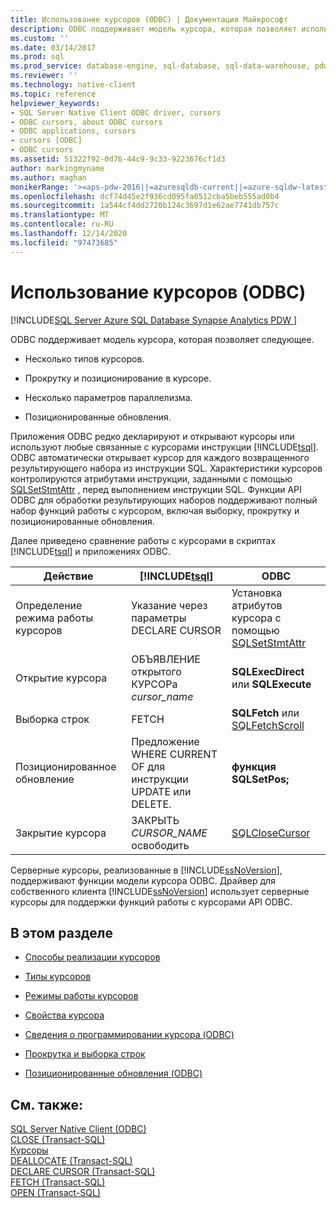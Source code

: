 ```yaml
---
title: Использование курсоров (ODBC) | Документация Майкрософт
description: ODBC поддерживает модель курсора, которая позволяет использовать несколько типов курсоров, прокрутки или позиционирования внутри курсора, нескольких параметров параллелизма и позиционированных обновлений.
ms.custom: ''
ms.date: 03/14/2017
ms.prod: sql
ms.prod_service: database-engine, sql-database, sql-data-warehouse, pdw
ms.reviewer: ''
ms.technology: native-client
ms.topic: reference
helpviewer_keywords:
- SQL Server Native Client ODBC driver, cursors
- ODBC cursors, about ODBC cursors
- ODBC applications, cursors
- cursors [ODBC]
- ODBC cursors
ms.assetid: 51322f92-0d76-44c9-9c33-9223676cf1d3
author: markingmyname
ms.author: maghan
monikerRange: '>=aps-pdw-2016||=azuresqldb-current||=azure-sqldw-latest||>=sql-server-2016||>=sql-server-linux-2017||=azuresqldb-mi-current'
ms.openlocfilehash: dcf74d45e2f936cd095fa0512cba5beb555ad0b4
ms.sourcegitcommit: 1a544cf4dd2720b124c3697d1e62ae7741db757c
ms.translationtype: MT
ms.contentlocale: ru-RU
ms.lasthandoff: 12/14/2020
ms.locfileid: "97473685"
---
```

# <a name="using-cursors-odbc"></a>Использование курсоров (ODBC)
[!INCLUDE[SQL Server Azure SQL Database Synapse Analytics PDW ](../../includes/applies-to-version/sql-asdb-asdbmi-asa-pdw.md)]

  ODBC поддерживает модель курсора, которая позволяет следующее.  
  
-   Несколько типов курсоров.  
  
-   Прокрутку и позиционирование в курсоре.  
  
-   Несколько параметров параллелизма.  
  
-   Позиционированные обновления.  
  
 Приложения ODBC редко декларируют и открывают курсоры или используют любые связанные с курсорами инструкции [!INCLUDE[tsql](../../includes/tsql-md.md)]. ODBC автоматически открывает курсор для каждого возвращенного результирующего набора из инструкции SQL. Характеристики курсоров контролируются атрибутами инструкции, заданными с помощью [SQLSetStmtAttr](../../relational-databases/native-client-odbc-api/sqlsetstmtattr.md) , перед выполнением инструкции SQL. Функции API ODBC для обработки результирующих наборов поддерживают полный набор функций работы с курсором, включая выборку, прокрутку и позиционированные обновления.  
  
 Далее приведено сравнение работы с курсорами в скриптах [!INCLUDE[tsql](../../includes/tsql-md.md)] и приложениях ODBC.  
  
|Действие|[!INCLUDE[tsql](../../includes/tsql-md.md)]|ODBC|  
|------------|------------------------|----------|  
|Определение режима работы курсоров|Указание через параметры DECLARE CURSOR|Установка атрибутов курсора с помощью [SQLSetStmtAttr](../../relational-databases/native-client-odbc-api/sqlsetstmtattr.md)|  
|Открытие курсора|ОБЪЯВЛЕНИЕ открытого КУРСОРа *cursor_name*|**SQLExecDirect** или **SQLExecute**|  
|Выборка строк|FETCH|**SQLFetch** или [SQLFetchScroll](../../relational-databases/native-client-odbc-api/sqlfetchscroll.md)|  
|Позиционированное обновление|Предложение WHERE CURRENT OF для инструкции UPDATE или DELETE.|**функция SQLSetPos;**|  
|Закрытие курсора|ЗАКРЫТЬ *CURSOR_NAME* освободить|[SQLCloseCursor](../../relational-databases/native-client-odbc-api/sqlclosecursor.md)|  
  
 Серверные курсоры, реализованные в [!INCLUDE[ssNoVersion](../../includes/ssnoversion-md.md)], поддерживают функции модели курсора ODBC. Драйвер для собственного клиента [!INCLUDE[ssNoVersion](../../includes/ssnoversion-md.md)] использует серверные курсоры для поддержки функций работы с курсорами API ODBC.  
  
## <a name="in-this-section"></a>В этом разделе  
  
-   [Способы реализации курсоров](../../relational-databases/native-client-odbc-cursors/implementation/how-cursors-are-implemented.md)  
  
-   [Типы курсоров](../../relational-databases/native-client-odbc-cursors/cursor-types.md)  
  
-   [Режимы работы курсоров](../../relational-databases/native-client-odbc-cursors/cursor-behaviors.md)  
  
-   [Свойства курсора](../../relational-databases/native-client-odbc-cursors/properties/cursor-properties.md)  
  
-   [Сведения о программировании курсора &#40;ODBC&#41;](../../relational-databases/native-client-odbc-cursors/programming/cursor-programming-details-odbc.md)  
  
-   [Прокрутка и выборка строк](../../relational-databases/native-client-odbc-cursors/scrolling-and-fetching-rows.md)  
  
-   [Позиционированные обновления &#40;ODBC&#41;](../../relational-databases/native-client-odbc-cursors/positioned-updates-odbc.md)  
  
## <a name="see-also"></a>См. также:  
 [SQL Server Native Client &#40;ODBC&#41;](../../relational-databases/native-client/odbc/sql-server-native-client-odbc.md)   
 [CLOSE (Transact-SQL)](../../t-sql/language-elements/close-transact-sql.md)   
 [Курсоры](../../relational-databases/cursors.md)   
 [DEALLOCATE (Transact-SQL)](../../t-sql/language-elements/deallocate-transact-sql.md)   
 [DECLARE CURSOR (Transact-SQL)](../../t-sql/language-elements/declare-cursor-transact-sql.md)   
 [FETCH (Transact-SQL)](../../t-sql/language-elements/fetch-transact-sql.md)   
 [OPEN (Transact-SQL)](../../t-sql/language-elements/open-transact-sql.md)  
  
  
